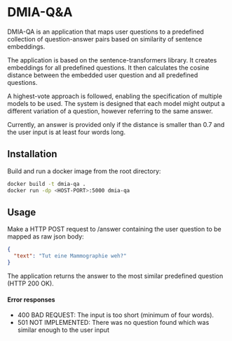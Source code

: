 # DMIA-Q&A

DMIA-QA is an application that maps user questions to a predefined collection of question-answer pairs based on similarity of sentence embeddings.

The application is based on the sentence-transformers library. It creates embeddings for all predefined questions. It then calculates the cosine distance between the embedded user question and all predefined questions.

A highest-vote approach is followed, enabling the specification of multiple models to be used. The system is designed that each model might output a different variation of a question, however referring to the same answer.

Currently, an answer is provided only if the distance is smaller than 0.7 and the user input is at least four words long.

## Installation

Build and run a docker image from the root directory:

```bash
docker build -t dmia-qa .
docker run -dp <HOST-PORT>:5000 dmia-qa
```

## Usage

Make a HTTP POST request to /answer containing the user question to be mapped as raw json body:

```json
{
  "text": "Tut eine Mammographie weh?"
}
```

The application returns the answer to the most similar predefined question (HTTP 200 OK).

#### Error responses

- 400 BAD REQUEST: The input is too short (minimum of four words).
- 501 NOT IMPLEMENTED: There was no question found which was similar enough to the user input
